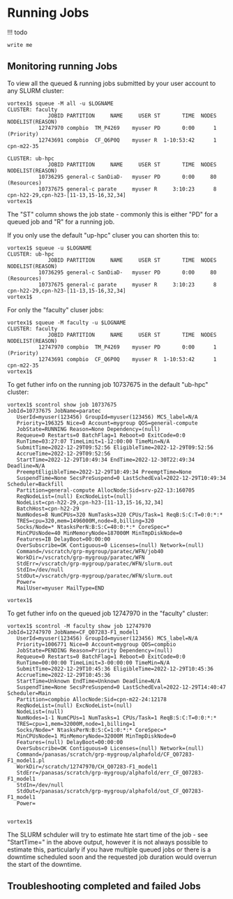 # Running Jobs

!!! todo

    write me

## Monitoring running Jobs

To view all the queued & running jobs submitted by your user account to any SLURM cluster:

    vortex1$ squeue -M all -u $LOGNAME
    CLUSTER: faculty
                 JOBID PARTITION     NAME     USER ST       TIME  NODES NODELIST(REASON)
              12747970 compbio  TM_P4269    myuser PD       0:00      1 (Priority)
              12743691 compbio  CF_Q6P0Q    myuser R  1-10:53:42      1 cpn-m22-35
    
    CLUSTER: ub-hpc
                 JOBID PARTITION     NAME     USER ST       TIME  NODES NODELIST(REASON)
              10736295 general-c SanDiaD-   myuser PD       0:00     80 (Resources)
              10737675 general-c parate     myuser R     3:10:23      8 cpn-h22-29,cpn-h23-[11-13,15-16,32,34]
    vortex1$ 

The "ST" column shows the job state - commonly this is either "PD" for a queued
job and "R" for a running job.



If you only use the default "up-hpc" cluser you can shorten this to:

    vortex1$ squeue -u $LOGNAME
    CLUSTER: ub-hpc
                 JOBID PARTITION     NAME     USER ST       TIME  NODES NODELIST(REASON)
              10736295 general-c SanDiaD-   myuser PD       0:00     80 (Resources)
              10737675 general-c parate     myuser R     3:10:23      8 cpn-h22-29,cpn-h23-[11-13,15-16,32,34]
    vortex1$

For only the "faculty" cluser jobs:

    vortex1$ squeue -M faculty -u $LOGNAME
    CLUSTER: faculty
                 JOBID PARTITION     NAME     USER ST       TIME  NODES NODELIST(REASON)
              12747970 compbio  TM_P4269    myuser PD       0:00      1 (Priority)
              12743691 compbio  CF_Q6P0Q    myuser R  1-10:53:42      1 cpn-m22-35
    vortex1$ 


To get futher info on the running job 10737675 in the default "ub-hpc" cluster:

    vortex1$ scontrol show job 10737675
    JobId=10737675 JobName=paratec
       UserId=myuser(123456) GroupId=myuser(123456) MCS_label=N/A
       Priority=196325 Nice=0 Account=mygroup QOS=general-compute
       JobState=RUNNING Reason=None Dependency=(null)
       Requeue=0 Restarts=0 BatchFlag=1 Reboot=0 ExitCode=0:0
       RunTime=03:27:07 TimeLimit=1-12:00:00 TimeMin=N/A
       SubmitTime=2022-12-29T09:52:56 EligibleTime=2022-12-29T09:52:56
       AccrueTime=2022-12-29T09:52:56
       StartTime=2022-12-29T10:49:34 EndTime=2022-12-30T22:49:34 Deadline=N/A
       PreemptEligibleTime=2022-12-29T10:49:34 PreemptTime=None
       SuspendTime=None SecsPreSuspend=0 LastSchedEval=2022-12-29T10:49:34 Scheduler=Backfill
       Partition=general-compute AllocNode:Sid=srv-p22-13:160705
       ReqNodeList=(null) ExcNodeList=(null)
       NodeList=cpn-h22-29,cpn-h23-[11-13,15-16,32,34]
       BatchHost=cpn-h22-29
       NumNodes=8 NumCPUs=320 NumTasks=320 CPUs/Task=1 ReqB:S:C:T=0:0:*:*
       TRES=cpu=320,mem=1496000M,node=8,billing=320
       Socks/Node=* NtasksPerN:B:S:C=40:0:*:* CoreSpec=*
       MinCPUsNode=40 MinMemoryNode=187000M MinTmpDiskNode=0
       Features=IB DelayBoot=00:00:00
       OverSubscribe=OK Contiguous=0 Licenses=(null) Network=(null)
       Command=/vscratch/grp-mygroup/paratec/WFN/job40
       WorkDir=/vscratch/grp-mygroup/paratec/WFN
       StdErr=/vscratch/grp-mygroup/paratec/WFN/slurm.out
       StdIn=/dev/null
       StdOut=/vscratch/grp-mygroup/paratec/WFN/slurm.out
       Power=
       MailUser=myuser MailType=END
    
    vortex1$ 


To get futher info on the queued job 12747970 in the "faculty" cluster:

    vortex1$ scontrol -M faculty show job 12747970
    JobId=12747970 JobName=CF_Q07283-F1_model1
       UserId=myuser(123456) GroupId=myuser(123456) MCS_label=N/A
       Priority=1006771 Nice=0 Account=mygroup QOS=compbio
       JobState=PENDING Reason=Priority Dependency=(null)
       Requeue=0 Restarts=0 BatchFlag=1 Reboot=0 ExitCode=0:0
       RunTime=00:00:00 TimeLimit=3-00:00:00 TimeMin=N/A
       SubmitTime=2022-12-29T10:45:36 EligibleTime=2022-12-29T10:45:36
       AccrueTime=2022-12-29T10:45:36
       StartTime=Unknown EndTime=Unknown Deadline=N/A
       SuspendTime=None SecsPreSuspend=0 LastSchedEval=2022-12-29T14:40:47 Scheduler=Main
       Partition=compbio AllocNode:Sid=cpn-m22-24:12178
       ReqNodeList=(null) ExcNodeList=(null)
       NodeList=(null)
       NumNodes=1-1 NumCPUs=1 NumTasks=1 CPUs/Task=1 ReqB:S:C:T=0:0:*:*
       TRES=cpu=1,mem=32000M,node=1,billing=1
       Socks/Node=* NtasksPerN:B:S:C=1:0:*:* CoreSpec=*
       MinCPUsNode=1 MinMemoryNode=32000M MinTmpDiskNode=0
       Features=(null) DelayBoot=00:00:00
       OverSubscribe=OK Contiguous=0 Licenses=(null) Network=(null)
       Command=/panasas/scratch/grp-mygroup/alphafold/CF_Q07283-F1_model1.pl
       WorkDir=/scratch/12747970/CH_Q07283-F1_model1
       StdErr=/panasas/scratch/grp-mygroup/alphafold/err_CF_Q07283-F1_model1
       StdIn=/dev/null
       StdOut=/panasas/scratch/grp-mygroup/alphafold/out_CF_Q07283-F1_model1
       Power=
       
    
    vortex1$ 

The SLURM schduler will try to estimate hte start time of the job - see "StartTime=" in the above output, however it is not always possible to estimate this, particularly if you have multiple queued jobs or there is a downtime scheduled soon and the requested job duration would overrun the start of the downtime.


## Troubleshooting completed and failed Jobs
